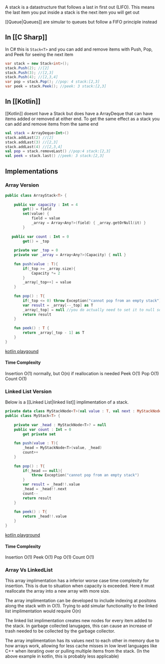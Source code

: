 A stack is a datastructure that follows a last in first out (LIFO). This means the last item you put inside a stack is the next item you will get out

[[Queue|Queues]] are simular to queues but follow a FIFO principle instead

## In [[C Sharp]]
In C# this is `Stack<T>` and you can add and remove items with Push, Pop, and Peek for seeing the next item

```cs
var stack = new Stack<int>();
stack.Push(2); //[2]
stack.Push(3); //[2,3]
stack.Push(4); //[2,3,4]
var pop = stack.Pop(); //pop: 4 stack:[2,3]
var peek = stack.Peek(); //peek: 3 stack:[2,3]
```
## In [[Kotlin]]
[[Kotlin]] doesnt have a Stack but does have a ArrayDeque that can have items added or removed at either end. To get the same effect as a stack you can add and remove items from the same end

```kt
val stack = ArrayDeque<Int>()
stack.addLast(2) //[2]
stack.addLast(3) //[2,3]
stack.addLast(4) //[2,3,4]
val pop = stack.removeLast() //pop:4 stack:[2,3]
val peek = stack.last() //peek: 3 stack:[2,3]
```

## Implementations
### Array Version
```kt
public class ArrayStack<T> {
    
    public var capacity : Int = 4
    	get() = field
    	set(value) {
            field = value
        	_array = Array<Any?>(field) { _array.getOrNull(it) }
        }
        
   public var count : Int = 0
    	get() = _top
        
    private var _top = 0
    private var _array = Array<Any?>(Capacity) { null }
    
    fun push(value : T){
        if(_top >= _array.size){
            Capacity *= 2
        }
        _array[_top++] = value
    }
    
    fun pop() : T{
        if(_top <= 0) throw Exception("cannot pop from an empty stack")
        var result = _array[--_top] as T
        _array[_top] = null //you do actually need to set it to null so the garbage collector can clean up
        return result
    }
    
    fun peek() : T {
        return _array[_top - 1] as T
    }
}
```
[kotlin playgound](https://pl.kotl.in/SIDuQSR85?theme=darcula)
#### Time Complexity 
Insertion O(1) normally, but O(n) if reallocation is needed
Peek O(1) 
Pop O(1)
Count O(1)

### Linked List Version
Below is  a [[Linked List|linked list]] implimentation of a stack.
```kt
private data class MyStackNode<T>(val value : T, val next : MyStackNode<T>?){}
public class MyStack<T> {
    
    private var _head : MyStackNode<T>? = null
    public var count : Int = 0
    	get private set
    
    fun push(value : T){
        _head = MyStackNode<T>(value, _head)
        count++
    }
    
    fun pop() : T{
        if(_head == null){
            throw Exception("cannot pop from an empty stack")
        }
        var result = _head!!.value
        _head = _head!!.next
        count--
        return result
    }
    
    fun peek() : T{
        return _head!!.value
    }
}
```
[kotlin playground](https://pl.kotl.in/JeioxG6wZ?theme=darcula)
#### Time Complexity 
Insertion O(1)
Peek O(1) 
Pop O(1)
Count O(1)

### Array Vs LinkedList

This array implimentation has a inferior worse case time complexity for insertion. This is due to situation when capacity is exceeded. Here it must reallocate the array into a new array with more size.

The array implimentation can be developed to include indexing at positons along the stack with in O(1). Trying to add simular functionality to the linked list implimentation would require O(n)

The linked list implimentation creates new nodes for every item added to the stack. In garbage collected lanugages, this can cause an increase of trash needed to be collected by the garbage collector.  

The array implimentation has its values next to each other in memory due to how arrays work, allowing for less cache misses in low level languages like C++ when iterating over or pulling multiple items from the stack. (In the above example in kotlin, this is probably less applicable)


